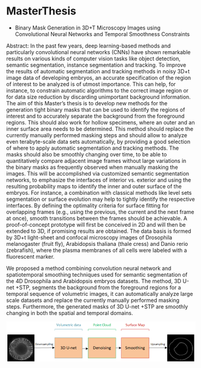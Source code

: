 # MasterThesis
* Binary Mask Generation in 3D+T Microscopy Images using Convolutional Neural Networks and Temporal Smoothness Constraints

Abstract:
In the past few years, deep learning-based methods and particularly convolutional neural networks (CNNs) have shown remarkable results on various kinds of computer vision tasks like object detection, semantic segmentation, instance segmentation and tracking. To improve the results of automatic segmentation and tracking methods in noisy 3D+t image data of developing embryos, an accurate specification of the region of interest to be analyzed is of utmost importance. This can help, for instance, to constrain automatic algorithms to the correct image region or for data size reduction by discarding unimportant background information. The aim of this Master’s thesis is to develop new methods for the generation tight binary masks that can be used to identify the regions of interest and to accurately separate the background from the foreground regions. This should also work for hollow specimens, where an outer and an inner surface area needs to be determined. This method should replace the currently manually performed masking steps and should allow to analyze even terabyte-scale data sets automatically, by providing a good selection of where to apply automatic segmentation and tracking methods. The masks should also be smoothly changing over time, to be able to quantitatively compare adjacent image frames without large variations in the binary masks as frequently observed when manually masking the images. This will be accomplished via customized semantic segmentation networks, to emphasize the interfaces of interior vs. exterior and using the resulting probability maps to identify the inner and outer surface of the embryos. For instance, a combination with classical methods like level sets segmentation or surface evolution may help to tightly identify the respective interfaces. By defining the optimality criteria for surface fitting for overlapping frames (e.g., using the previous, the current and the next frame at once), smooth transitions between the frames should be achievable. A proof-of-concept prototype will first be conceived in 2D and will then be extended to 3D, if promising results are obtained. The data basis is formed by 3D+t light-sheet and confocal microscopy images of Drosophila melanogaster (fruit fly), Arabidopsis thaliana (thale cress) and Danio rerio (zebrafish), where the plasma membranes of all cells were labeled with a fluorescent marker.

We proposed a method combining convolution neural network and spatiotemporal smoothing techniques used for semantic segmentation of the 4D Drosophila and Arabidopsis embryos datasets. The method, 3D U-net +STP, segments the background from the foreground regions for a temporal sequence of volumetric images, it can automatically analyze large scale datasets and replace the currently manually performed masking steps. Furthermore, the generated masks of 3D U-net +STP are smoothly changing in both the spatial and temporal domains.

![3D U-net + STP (spatiotemporal postprocessing)](https://github.com/yingc123/MasterThesis/blob/master/3dunet_smoothing.png)
